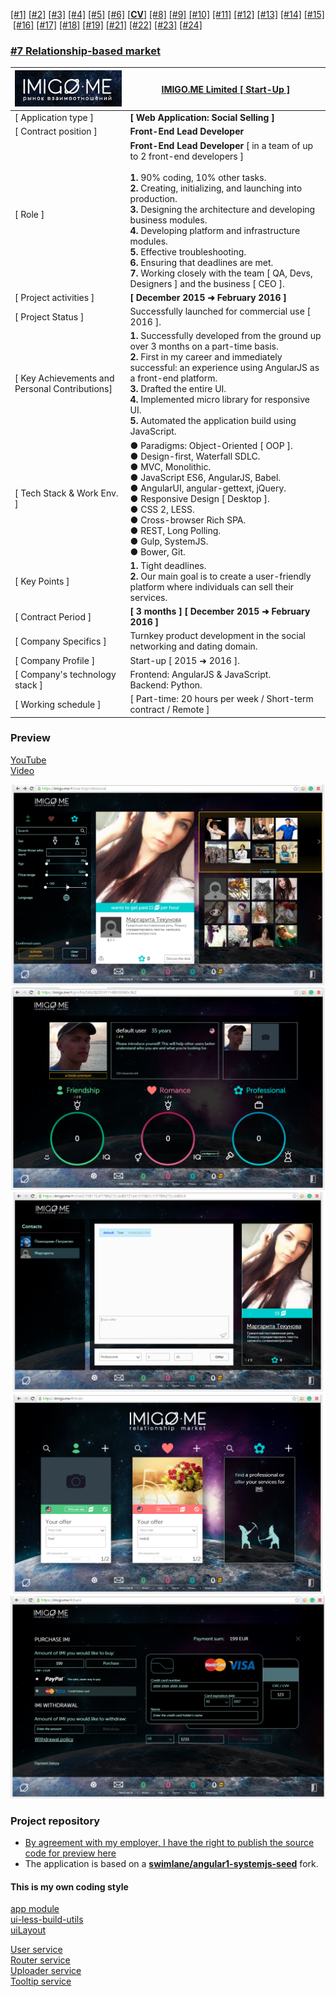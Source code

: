 [[#1]](../project01)&nbsp;[[#2]](../project02)&nbsp;[[#3]](../project03)&nbsp;[[#4]](../project04)&nbsp;[[#5]](../project05)&nbsp;[[#6]](../project06)&nbsp;[[**CV**]](../..)&nbsp;[[#8]](../project08)&nbsp;[[#9]](../project09)&nbsp;[[#10]](../project10)&nbsp;[[#11]](../project11)&nbsp;[[#12]](../project12)&nbsp;[[#13]](../project13)&nbsp;[[#14]](../project14)&nbsp;[[#15]](../project15)&nbsp;[[#16]](../project16)&nbsp;[[#17]](../project17)&nbsp;[[#18]](../project18)&nbsp;[[#19]](../project19)&nbsp;[[#21]](../project21)&nbsp;[[#22]](../project22)&nbsp;[[#23]](../project23)&nbsp;[[#24]](../project24)&nbsp;

### <ins>#7  Relationship-based market</ins>

| ![logo](logo.png)                              | **[IMIGO.ME Limited [ Start-Up ]](https://companieshouse.hk/imigo-me-limited/)**                                                                                                                                                                                                                                                                                                                                                                                                                         |
|------------------------------------------------|----------------------------------------------------------------------------------------------------------------------------------------------------------------------------------------------------------------------------------------------------------------------------------------------------------------------------------------------------------------------------------------------------------------------------------------------------------------------------------------------------------|
| [ Application type ]                           | **[ Web Application: Social Selling ]**                                                                                                                                                                                                                                                                                                                                                                                                                                                                  |
| [ Contract position ]                          | **Front-End Lead Developer**                                                                                                                                                                                                                                                                                                                                                                                                                                                                             |
| [ Role ]                                       | **Front-End Lead Developer** [ in a team of up to 2 front-end developers ]<br/><br/>**1.** 90% coding, 10% other tasks.<br/>**2.** Creating, initializing, and launching into production.<br/>**3.** Designing the architecture and developing business modules.<br/>**4.** Developing platform and infrastructure modules.<br/>**5.** Effective troubleshooting.<br/>**6.** Ensuring that deadlines are met.<br/>**7.** Working closely with the team [ QA, Devs, Designers ] and the business [ CEO ]. |
| [ Project activities ]                         | **[ December 2015 ➜ February 2016 ]**                                                                                                                                                                                                                                                                                                                                                                                                                                                                    |
| [ Project Status ]                             | Successfully launched for commercial use [ 2016 ].                                                                                                                                                                                                                                                                                                                                                                                                                                                       |
| [ Key Achievements and Personal Contributions] | **1.** Successfully developed from the ground up over 3 months on a part-time basis.<br/>**2.** First in my career and immediately successful: an experience using AngularJS as a front-end platform.<br/>**3.** Drafted the entire UI.<br/>**4.** Implemented micro library for responsive UI.<br/>**5.** Automated the application build using JavaScript.                                                                                                                                             |
| [ Tech Stack & Work Env. ]                     | ● Paradigms: Object-Oriented [ OOP ].<br/>● Design-first, Waterfall SDLC.<br/>● MVC, Monolithic.<br/>● JavaScript ES6, AngularJS, Babel.<br/>● AngularUI, angular-gettext, jQuery.<br/>● Responsive Design [ Desktop ].<br/>● CSS 2, LESS.<br/>● Cross-browser Rich SPA.<br/>● REST, Long Polling.<br/>● Gulp, SystemJS.<br/>● Bower, Git.                                                                                                                                                               |
| [ Key Points ]                                 | **1.** Tight deadlines.<br/>**2.** Our main goal is to create a user-friendly platform where individuals can sell their services.                                                                                                                                                                                                                                                                                                                                                                        |
| [ Contract Period ]                            | **[ 3 months ] [ December 2015 ➜ February 2016 ]**                                                                                                                                                                                                                                                                                                                                                                                                                                                       |
| [ Company Specifics ]                          | Turnkey product development in the social networking and dating domain.                                                                                                                                                                                                                                                                                                                                                                                                                                  |
| [ Company Profile ]                            | Start-up [ 2015 ➜ 2016 ].                                                                                                                                                                                                                                                                                                                                                                                                                                                                                |
| [ Company's technology stack ]                 | Frontend: AngularJS & JavaScript.<br/>Backend: Python.                                                                                                                                                                                                                                                                                                                                                                                                                                                   |
| [ Working schedule ]                           | [ Part-time: 20 hours per week / Short-term contract / Remote ]                                                                                                                                                                                                                                                                                                                                                                                                                                          |

### Preview

[YouTube](https://www.youtube.com/watch?v=4ZSbEMNb3tw)<br/>
[Video](preview/preview.mp4)<br/>

![00](preview/00.png)  
![00](preview/01.png)  
![00](preview/02.png)  
![00](preview/03.png)  
![00](preview/04.png)

### Project repository  

* [By agreement with my employer, I have the right to publish the source code for preview here](src)
* The application is based on a **[swimlane/angular1-systemjs-seed](https://github.com/swimlane/angular1-systemjs-seed)** fork.

#### This is my own coding style

[app module](src/app/src)  
[ui-less-build-utils](src/ui-less-build-utils/src/ui-less-build-utils.less)  
[uiLayout](src/uiLayout/src/ui-layout.less)  

[User service](src/app/src/common/services/user.js)  
[Router service](src/app/src/common/services/router.js)  
[Uploader service](src/app/src/common/services/uploader.js)  
[Tooltip service](src/app/src/common/services/uiTooltip.js)